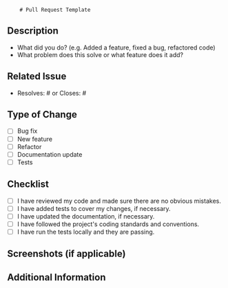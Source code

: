         # Pull Request Template

## Description
<!-- Please include a summary of the changes and the related issue. -->
- What did you do? (e.g. Added a feature, fixed a bug, refactored code)
- What problem does this solve or what feature does it add?

## Related Issue
<!-- Please link to the issue that this PR addresses, if applicable. -->
- Resolves: #<issue-number> or Closes: #<issue-number>

## Type of Change
<!-- Please delete options that are not relevant. -->
- [ ] Bug fix
- [ ] New feature
- [ ] Refactor
- [ ] Documentation update
- [ ] Tests

## Checklist
- [ ] I have reviewed my code and made sure there are no obvious mistakes.
- [ ] I have added tests to cover my changes, if necessary.
- [ ] I have updated the documentation, if necessary.
- [ ] I have followed the project's coding standards and conventions.
- [ ] I have run the tests locally and they are passing.

## Screenshots (if applicable)
<!-- If your PR involves UI changes, please include relevant screenshots. -->

## Additional Information
<!-- Any other information that would be useful to understand the PR (e.g. design decisions, notes for reviewers, etc.). -->
